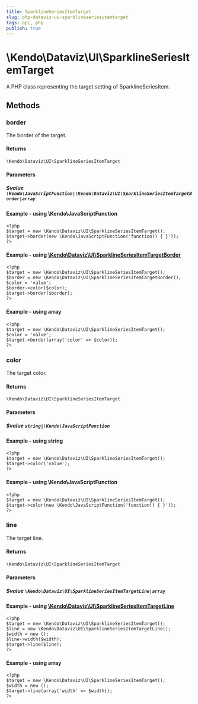 ```yaml
---
title: SparklineSeriesItemTarget
slug: php-dataviz-ui-sparklineseriesitemtarget
tags: api, php
publish: true
---
```


# \Kendo\Dataviz\UI\SparklineSeriesItemTarget

A PHP class representing the target setting of SparklineSeriesItem.


## Methods

### border

The border of the target.

#### Returns
`\Kendo\Dataviz\UI\SparklineSeriesItemTarget`

#### Parameters

##### $value `\Kendo\JavaScriptFunction|\Kendo\Dataviz\UI\SparklineSeriesItemTargetBorder|array`




#### Example  - using \Kendo\JavaScriptFunction
    <?php
    $target = new \Kendo\Dataviz\UI\SparklineSeriesItemTarget();
    $target->border(new \Kendo\JavaScriptFunction('function() { }'));
    ?>


#### Example - using [\Kendo\Dataviz\UI\SparklineSeriesItemTargetBorder](/api/wrappers/php/Kendo/Dataviz/UI/SparklineSeriesItemTargetBorder)
    <?php
    $target = new \Kendo\Dataviz\UI\SparklineSeriesItemTarget();
    $border = new \Kendo\Dataviz\UI\SparklineSeriesItemTargetBorder();
    $color = 'value';
    $border->color($color);
    $target->border($border);
    ?>

#### Example - using array

    <?php
    $target = new \Kendo\Dataviz\UI\SparklineSeriesItemTarget();
    $color = 'value';
    $target->border(array('color' => $color));
    ?>

### color
The target color.

#### Returns
`\Kendo\Dataviz\UI\SparklineSeriesItemTarget`

#### Parameters

##### $value `string|\Kendo\JavaScriptFunction`



#### Example  - using string
    <?php
    $target = new \Kendo\Dataviz\UI\SparklineSeriesItemTarget();
    $target->color('value');
    ?>

#### Example  - using \Kendo\JavaScriptFunction
    <?php
    $target = new \Kendo\Dataviz\UI\SparklineSeriesItemTarget();
    $target->color(new \Kendo\JavaScriptFunction('function() { }'));
    ?>

### line

The target line.

#### Returns
`\Kendo\Dataviz\UI\SparklineSeriesItemTarget`

#### Parameters

##### $value `\Kendo\Dataviz\UI\SparklineSeriesItemTargetLine|array`


#### Example - using [\Kendo\Dataviz\UI\SparklineSeriesItemTargetLine](/api/wrappers/php/Kendo/Dataviz/UI/SparklineSeriesItemTargetLine)
    <?php
    $target = new \Kendo\Dataviz\UI\SparklineSeriesItemTarget();
    $line = new \Kendo\Dataviz\UI\SparklineSeriesItemTargetLine();
    $width = new ();
    $line->width($width);
    $target->line($line);
    ?>

#### Example - using array

    <?php
    $target = new \Kendo\Dataviz\UI\SparklineSeriesItemTarget();
    $width = new ();
    $target->line(array('width' => $width));
    ?>

